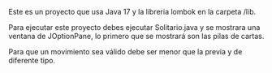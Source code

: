 Este es un proyecto que usa Java 17 y la libreria lombok en la carpeta /lib.

Para ejecutar este proyecto debes ejecutar Solitario.java y se mostrara una ventana de JOptionPane,
lo primero que se mostrará son las pilas de cartas.

Para que un movimiento sea válido debe ser menor que la previa y de diferente tipo.

